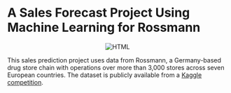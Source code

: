 # A Sales Forecast Project Using Machine Learning for Rossmann

<center><img src="https://media-cdn.tripadvisor.com/media/photo-s/16/e1/ec/f7/rossmann.jpg" align="center" ALT="HTML" width="alt %"/> </center>

This sales prediction project uses data from Rossmann, a Germany-based drug store chain with operations over more than 3,000 stores across seven European countries. The dataset is publicly available from a [Kaggle competition](https://www.kaggle.com/c/rossmann-store-sales/data).
